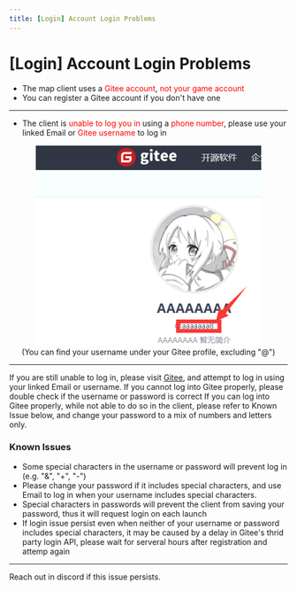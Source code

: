 ```yaml
---
title: [Login] Account Login Problems
---
```


# [Login] Account Login Problems
- The map client uses a <span style="color: red">Gitee account</span>, <span style="color: red">not your game account</span>
- You can register a Gitee account if you don't have one
---
- The client is <span style="color: red">unable to log you in</span> using a <span style="color: red">phone number</span>, please use your <span style="color: ">linked Email</span> or <span style="color: red">Gitee username</span> to log in



<div align="center"><img src="image\giteeusername.png"><br>(You can find your username under your Gitee profile, excluding "@")</div>

---
If you are still unable to log in, please visit [Gitee](https://gitee.com/), and attempt to log in using your linked Email or username.
If you cannot log into Gitee properly, please double check if the username or password is correct
If you can log into Gitee properly, while not able to do so in the client, please refer to Known Issue below, and change your password to a mix of numbers and letters only.

### Known Issues
  - Some special characters in the username or password will prevent log in (e.g. "&", "+", "-")
  - Please change your password if it includes special characters, and use Email to log in when your username includes special characters.
  - Special characters in passwords will prevent the client from saving your password, thus it will request login on each launch
  - If login issue persist even when neither of your username or password includes special characters, it may be caused by a delay in Gitee's thrid party login API, please wait for serveral hours after registration and attemp again
---
Reach out in discord if this issue persists.


